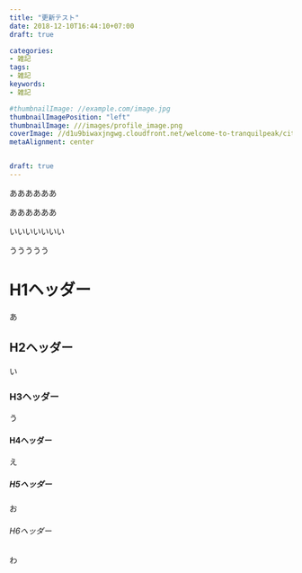 ```yaml
---
title: "更新テスト"
date: 2018-12-10T16:44:10+07:00
draft: true

categories:
- 雑記
tags:
- 雑記
keywords:
- 雑記

#thumbnailImage: //example.com/image.jpg
thumbnailImagePosition: "left"
thumbnailImage: ///images/profile_image.png
coverImage: //d1u9biwaxjngwg.cloudfront.net/welcome-to-tranquilpeak/city.jpg
metaAlignment: center


draft: true
---
```


<span class="b">あああ</span>あああ

<span class="b">ああああああ</span>

<span class="b red large dul">いいいいいいい</span>

ううううう

# H1ヘッダー
あ
## H2ヘッダー
い
### H3ヘッダー
う
#### H4ヘッダー
え
##### H5ヘッダー
お
###### H6ヘッダー
わ

<!-- ![nc-002](https://user-images.githubusercontent.com/8590431/49889625-98eb0280-fe74-11e8-9481-636895542e5f.gif) -->

<!--more-->

